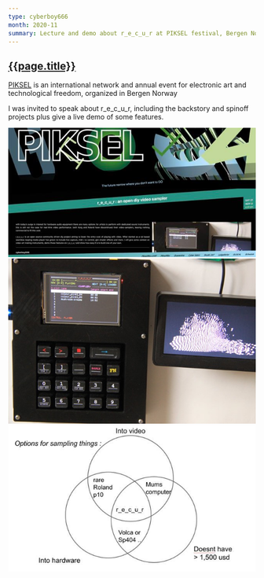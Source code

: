 ```yaml
---
type: cyberboy666
month: 2020-11
summary: Lecture and demo about r_e_c_u_r at PIKSEL festival, Bergen Norway
---
```


## [ {{page.title}} ]({{page.url}})

[PIKSEL](https://piksel.no/) is an international network and annual event for electronic art and technological freedom, organized in Bergen Norway

I was invited to speak about r_e_c_u_r, including the backstory and spinoff projects plus give a live demo of some features.

![image](/images/cyberboy666/piksel2020_1.jpg)
![image](/images/cyberboy666/piksel2020_2.jpg)
![image](/images/cyberboy666/piksel2020_3.jpg)
